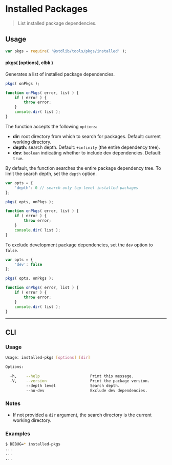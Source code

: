 # Installed Packages

> List installed package dependencies.

<section class="intro">

</section>

<!-- /.intro -->

<section class="usage">

## Usage

```javascript
var pkgs = require( '@stdlib/tools/pkgs/installed' );
```

#### pkgs( \[options], clbk )

Generates a list of installed package dependencies. 

```javascript
pkgs( onPkgs );

function onPkgs( error, list ) {
    if ( error ) {
        throw error;
    }
    console.dir( list );
}
```

The function accepts the following `options`:

-   **dir**: root directory from which to search for packages. Default: current working directory.
-   **depth**: search depth. Default: `+infinity` (the entire dependency tree).
-   **dev**: `boolean` indicating whether to include dev dependencies. Default: `true`.

By default, the function searches the entire package dependency tree. To limit the search depth, set the `depth` option.

```javascript
var opts = {
    'depth': 0 // search only top-level installed packages
};

pkgs( opts, onPkgs );

function onPkgs( error, list ) {
    if ( error ) {
        throw error;
    }
    console.dir( list );
}
```

To exclude development package dependencies, set the `dev` option to `false`.

```javascript
var opts = {
    'dev': false
};

pkgs( opts, onPkgs );

function onPkgs( error, list ) {
    if ( error ) {
        throw error;
    }
    console.dir( list );
}
```

</section>

<!-- /.usage -->

<section class="examples">

<!-- ## Examples

``` javascript

``` -->

</section>

<!-- /.examples -->

* * *

<section class="cli">

## CLI

<section class="usage">

### Usage

```bash
Usage: installed-pkgs [options] [dir]

Options:

  -h,    --help                      Print this message.
  -V,    --version                   Print the package version.
         --depth level               Search depth.
         --no-dev                    Exclude dev dependencies.
```

</section>

<!-- /.usage -->

<section class="notes">

### Notes

-   If not provided a `dir` argument, the search directory is the current working directory.

</section>

<!-- /.notes -->

<section class="examples">

### Examples

```bash
$ DEBUG=* installed-pkgs
...
...
...
```

</section>

<!-- /.examples -->

</section>

<!-- /.cli -->

<section class="links">

</section>

<!-- /.links -->
